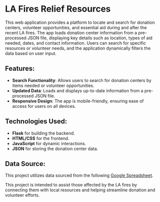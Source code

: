 # LA Fires Relief Resources

This web application provides a platform to locate and search for donation centers, volunteer opportunities, and essential aid during and after the recent LA fires. The app loads donation center information from a pre-processed JSON file, displaying key details such as location, types of aid needed, dates, and contact information. Users can search for specific resources or volunteer needs, and the application dynamically filters the data based on user input.

## Features:
- **Search Functionality**: Allows users to search for donation centers by items needed or volunteer opportunities.
- **Updated Data**: Loads and displays up-to-date information from a pre-processed JSON file.
- **Responsive Design**: The app is mobile-friendly, ensuring ease of access for users on all devices.

## Technologies Used:
- **Flask** for building the backend.
- **HTML/CSS** for the frontend.
- **JavaScript** for dynamic interactions.
- **JSON** for storing the donation center data.

## Data Source:
This project utilizes data sourced from the following [Google Spreadsheet](https://docs.google.com/spreadsheets/d/1KMk34XY5dsvVJjAoD2mQUVHYU_Ib6COz6jcGH5uJWDY/edit?gid=0#gid=0).

This project is intended to assist those affected by the LA fires by connecting them with local resources and helping streamline donation and volunteer efforts.
